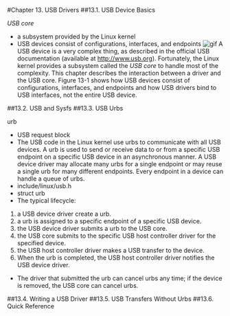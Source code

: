 #Chapter 13. USB Drivers
##13.1. USB Device Basics

_USB core_
- a subsystem provided by the Linux kernel
- USB devices consist of configurations, interfaces, and endpoints
![gif](http://www.makelinux.net/ldd3/images/0596005903/figs/ldr3_1302.gif)
A USB device is a very complex thing, as described in the official USB documentation (available at http://www.usb.org). Fortunately, the Linux kernel provides a subsystem called the _USB core_ to handle most of the complexity. This chapter describes the interaction between a driver and the USB core. Figure 13-1 shows how USB devices consist of configurations, interfaces, and endpoints and how USB drivers bind to USB interfaces, not the entire USB device.

##13.2. USB and Sysfs
##13.3. USB Urbs

urb
- USB request block
- The USB code in the Linux kernel use urbs to communicate with all USB devices. A urb is used to send or receive data to or from a specific USB endpoint on a specific USB device in an asynchronous manner. A USB device driver may allocate many urbs for a single endpoint or may reuse a single urb for many different endpoints. Every endpoint in a device can handle a queue of urbs.
- include/linux/usb.h
- struct urb
- The typical lifecycle:
 1. a USB device driver create a urb.
 2. a urb is assigned to a specific endpoint of a specific USB device.
 3. the USB device driver submits a urb to the USB core.
 4. the USB core submits to the specific USB host controller driver for the specified device.
 5. the USB host controller driver makes a USB transfer to the device.
 6. When the urb is completed, the USB host controller driver notifies the USB device driver.
- The driver that submitted the urb can cancel urbs any time; if the device is removed, the USB core can cancel urbs.






##13.4. Writing a USB Driver
##13.5. USB Transfers Without Urbs
##13.6. Quick Reference 
